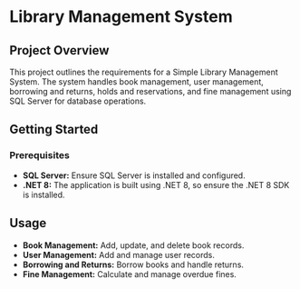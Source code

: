 # Library Management System

## Project Overview
This project outlines the requirements for a Simple Library Management System. The system handles book management, user management, borrowing and returns, holds and reservations, and fine management using SQL Server for database operations.



## Getting Started

### Prerequisites
- **SQL Server:** Ensure SQL Server is installed and configured.
- **.NET 8:** The application is built using .NET 8, so ensure the .NET 8 SDK is installed.


## Usage
- **Book Management:** Add, update, and delete book records.
- **User Management:** Add and manage user records.
- **Borrowing and Returns:** Borrow books and handle returns.
- **Fine Management:** Calculate and manage overdue fines.
